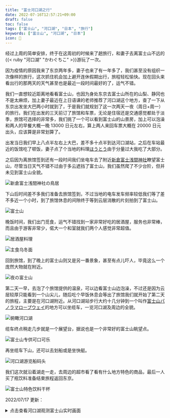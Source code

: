 ```yaml
---
title: "富士河口湖之行"
date: 2022-07-16T12:57:21+09:00
draft: false
toc: false
tags: ["富士山", "河口湖", "日本", "旅行"]
keywords: ["富士山", "河口湖", "日本"]
icon: 🗻
---
```


经过上周的简单安排，终于在这周初的时候来了趟旅行，和妻子去离富士山不远的{{< ruby "河口湖" "かわぐちこ" >}}游玩了一次。

<!--more-->

因为疫情的原因我来了东京两年多，妻子也来了有一年多了，我们甚至没有组织一次像样的旅行，这次抓住机会加上避开连休假期出行，旅程轻松愉快。现在回头来看出行的那两天的天气甚至也是最近一段时间最好的了，运气不错。

我们一直想较近距离地看看富士山，也因为身处东京去富士山所在的山梨、静冈也不是太麻烦，加上妻子最近在上日语课的老师推荐了河口湖这个地方，查了一下从东京出发坐大巴两小时就到了，于是我们就规划了这一次两天一夜（周日+周一）的旅行。我们在出发的三天前订了旅馆和车票，无论是住宿还是交通感觉都处于淡季，旅馆可选择的非常多，我们挑了一个可以看到富士山的山景房，加上可以泡澡和两人的早餐大概一晚 13000 日元左右，算上两人来回车票大概在 20000 日元出头，应该算是非常划算了。

出发当日我们早上八点半左右上大巴，差不多十点半到达河口湖站，之后在车站最近的饭馆吃了顿饭，妻子点了个当地的料理[ほうとう](https://ja.wikipedia.org/wiki/ほうとう)由于分量过大我吃了大部分。

之后因为离旅馆签到还有一段时间我们坐电车去了附近[新倉富士浅間神社](https://ja.wikipedia.org/wiki/三國第一山新倉富士浅間神社)瞭望富士山，尽管当日天气不错不过由于多云遮挡了富士山，我们虽然爬了不少台阶，但并未见到富士山全貌。

![新倉富士浅間神社の鳥居](新倉富士浅間神社の鳥居.jpg)

下山后时间差不多我们准备去旅馆签到，不过当地的电车发车频率较低我们等了差不多近一个小时，到了旅馆休息的间隙终于等到云层消散的片刻拍到了富士山。

![富士山](富士山.jpg)

晚饭时间，我们出门觅食，运气不错找到一家非常好吃的居酒屋，服务也非常棒，而且由于游客非常少，偌大一个和室就我们两个人感觉非常超值。

![居酒屋料理](居酒屋料理.jpg)

![主食乌冬面](乌冬面.jpg)

回到旅馆，到了晚上的富士山则又是另一番景象，甚至有点儿吓人，毕竟这么一个庞然大物就在附近。

![夜の富士山](夜の富士山.jpg)

第二天一早，去泡了个旅馆提供的温泉，可以边看富士山边泡澡，不过还是因为云层较厚只能看到一个山尖儿，随后吃个早饭休息会等出了旅馆我们就开始了第二天的旅程，主要是在河口湖附近。从河口湖站步行大约十几分钟到一个叫作[富士山パノラマロープウェイ](https://www.mtfujiropeway.jp/)的地方可以坐缆车，一览河口湖及周边的全貌。

![俯瞰河口湖](俯瞰河口湖.jpg)

缆车终点稍走几步就是一个展望台，据说也是一个非常好的富士山眺望点。

![富士山专供可口可乐](富士山专供可口可乐.jpg)

再坐缆车下山，还可以去划船或是坐快艇。

![河口湖游览船码头](河口湖游览船码头.jpg)

我们这次就沿着湖走一走，去周边的超市看了看有什么地方特色的商品，最后一人买了瓶饮料准备结束旅程返回东京。

![富士山特色饮料干杯](featured_富士山特色饮料干杯.jpg)

2022/07/17 更新：

<details>
<summary>点击查看河口湖观测富士山实时画面</summary>

{{< youtube "Sv9hcJ3k5h4" >}}

</details>

